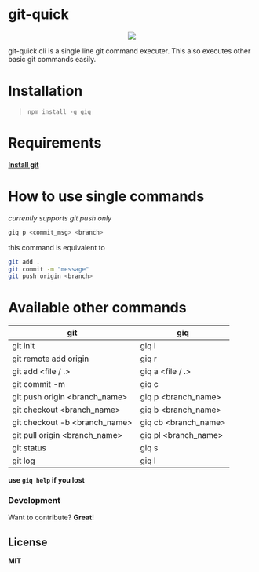 # git-quick

<p align=center>
 <a target="_blank" href="#"><img src="https://github.com/UdithaIshan/git-quick/workflows/NPM%20Publish/badge.svg?branch=main"></a>
<!--![NPM Publish](https://github.com/UdithaIshan/git-quick/workflows/NPM%20Publish/badge.svg?branch=main)-->
</p>

git-quick cli is a single line git command executer. This also executes other basic git commands easily.

# Installation

> `npm install -g giq`

# Requirements

**[Install git](https://git-scm.com/book/en/v2/Getting-Started-Installing-Git)**

# How to use single commands

_currently supports git push only_

```sh
giq p <commit_msg> <branch>
```

this command is equivalent to

```sh
git add .
git commit -m "message"
git push origin <branch>
```

# Available other commands

| git                               | giq                  |
| --------------------------------- | -------------------- |
| git init                          | giq i                |
| git remote add origin <repo link> | giq r <repo link>    |
| git add <file / .>                | giq a <file / .>     |
| git commit -m <message>           | giq c <message>      |
| git push origin <branch_name>     | giq p <branch_name>  |
| git checkout <branch_name>        | giq b <branch_name>  |
| git checkout -b <branch_name>     | giq cb <branch_name> |
| git pull origin <branch_name>     | giq pl <branch_name> |
| git status                        | giq s                |
| git log                           | giq l                |

**use `giq help` if you lost**

### Development

Want to contribute? **Great**!

## License

**MIT**
